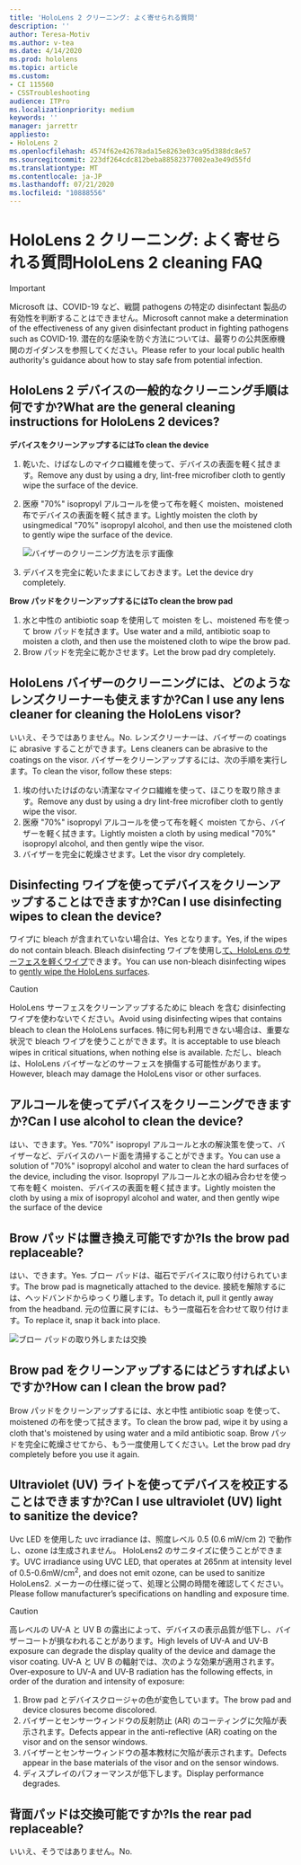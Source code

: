 ```yaml
---
title: 'HoloLens 2 クリーニング: よく寄せられる質問'
description: ''
author: Teresa-Motiv
ms.author: v-tea
ms.date: 4/14/2020
ms.prod: hololens
ms.topic: article
ms.custom:
- CI 115560
- CSSTroubleshooting
audience: ITPro
ms.localizationpriority: medium
keywords: ''
manager: jarrettr
appliesto:
- HoloLens 2
ms.openlocfilehash: 4574f62e42678ada15e8263e03ca95d388dc8e57
ms.sourcegitcommit: 223df264cdc812beba88582377002ea3e49d55fd
ms.translationtype: MT
ms.contentlocale: ja-JP
ms.lasthandoff: 07/21/2020
ms.locfileid: "10888556"
---
```

# <span data-ttu-id="f8569-102">HoloLens 2 クリーニング: よく寄せられる質問</span><span class="sxs-lookup"><span data-stu-id="f8569-102">HoloLens 2 cleaning FAQ</span></span>

> [!IMPORTANT]  
> <span data-ttu-id="f8569-103">Microsoft は、COVID-19 など、戦闘 pathogens の特定の disinfectant 製品の有効性を判断することはできません。</span><span class="sxs-lookup"><span data-stu-id="f8569-103">Microsoft cannot make a determination of the effectiveness of any given disinfectant product in fighting pathogens such as COVID-19.</span></span> <span data-ttu-id="f8569-104">潜在的な感染を防ぐ方法については、最寄りの公共医療機関のガイダンスを参照してください。</span><span class="sxs-lookup"><span data-stu-id="f8569-104">Please refer to your local public health authority's guidance about how to stay safe from potential infection.</span></span>  

## <span data-ttu-id="f8569-105">HoloLens 2 デバイスの一般的なクリーニング手順は何ですか?</span><span class="sxs-lookup"><span data-stu-id="f8569-105">What are the general cleaning instructions for HoloLens 2 devices?</span></span>

**<span data-ttu-id="f8569-106">デバイスをクリーンアップするには</span><span class="sxs-lookup"><span data-stu-id="f8569-106">To clean the device</span></span>**

1. <span data-ttu-id="f8569-107">乾いた、けばなしのマイクロ繊維を使って、デバイスの表面を軽く拭きます。</span><span class="sxs-lookup"><span data-stu-id="f8569-107">Remove any dust by using a dry, lint-free microfiber cloth to gently wipe the surface of the device.</span></span>
1. <span data-ttu-id="f8569-108">医療 "70%" isopropyl アルコールを使って布を軽く moisten、moistened 布でデバイスの表面を軽く拭きます。</span><span class="sxs-lookup"><span data-stu-id="f8569-108">Lightly moisten the cloth by usingmedical "70%" isopropyl alcohol, and then use the moistened cloth to gently wipe the surface of the device.</span></span>

   ![バイザーのクリーニング方法を示す画像](images/hololens-cleaning-visor.png)

1. <span data-ttu-id="f8569-110">デバイスを完全に乾いたままにしておきます。</span><span class="sxs-lookup"><span data-stu-id="f8569-110">Let the device dry completely.</span></span>

**<span data-ttu-id="f8569-111">Brow パッドをクリーンアップするには</span><span class="sxs-lookup"><span data-stu-id="f8569-111">To clean the brow pad</span></span>**

1. <span data-ttu-id="f8569-112">水と中性の antibiotic soap を使用して moisten をし、moistened 布を使って brow パッドを拭きます。</span><span class="sxs-lookup"><span data-stu-id="f8569-112">Use water and a mild, antibiotic soap to moisten a cloth, and then use the moistened cloth to wipe the brow pad.</span></span>
1. <span data-ttu-id="f8569-113">Brow パッドを完全に乾かさせます。</span><span class="sxs-lookup"><span data-stu-id="f8569-113">Let the brow pad dry completely.</span></span>

## <span data-ttu-id="f8569-114">HoloLens バイザーのクリーニングには、どのようなレンズクリーナーも使えますか?</span><span class="sxs-lookup"><span data-stu-id="f8569-114">Can I use any lens cleaner for cleaning the HoloLens visor?</span></span>

<span data-ttu-id="f8569-115">いいえ、そうではありません。</span><span class="sxs-lookup"><span data-stu-id="f8569-115">No.</span></span> <span data-ttu-id="f8569-116">レンズクリーナーは、バイザーの coatings に abrasive することができます。</span><span class="sxs-lookup"><span data-stu-id="f8569-116">Lens cleaners can be abrasive to the coatings on the visor.</span></span> <span data-ttu-id="f8569-117">バイザーをクリーンアップするには、次の手順を実行します。</span><span class="sxs-lookup"><span data-stu-id="f8569-117">To clean the visor, follow these steps:</span></span>  

1. <span data-ttu-id="f8569-118">埃の付いたけばのない清潔なマイクロ繊維を使って、ほこりを取り除きます。</span><span class="sxs-lookup"><span data-stu-id="f8569-118">Remove any dust by using a dry lint-free microfiber cloth to gently wipe the visor.</span></span>
1. <span data-ttu-id="f8569-119">医療 "70%" isopropyl アルコールを使って布を軽く moisten てから、バイザーを軽く拭きます。</span><span class="sxs-lookup"><span data-stu-id="f8569-119">Lightly moisten a cloth by using medical "70%" isopropyl alcohol, and then gently wipe the visor.</span></span>
1. <span data-ttu-id="f8569-120">バイザーを完全に乾燥させます。</span><span class="sxs-lookup"><span data-stu-id="f8569-120">Let the visor dry completely.</span></span>

## <span data-ttu-id="f8569-121">Disinfecting ワイプを使ってデバイスをクリーンアップすることはできますか?</span><span class="sxs-lookup"><span data-stu-id="f8569-121">Can I use disinfecting wipes to clean the device?</span></span>

<span data-ttu-id="f8569-122">ワイプに bleach が含まれていない場合は、Yes となります。</span><span class="sxs-lookup"><span data-stu-id="f8569-122">Yes, if the wipes do not contain bleach.</span></span> <span data-ttu-id="f8569-123">Bleach disinfecting ワイプを使用し[て、HoloLens のサーフェスを軽くワイプ](#what-are-the-general-cleaning-instructions-for-hololens-2-devices)できます。</span><span class="sxs-lookup"><span data-stu-id="f8569-123">You can use non-bleach disinfecting wipes to [gently wipe the HoloLens surfaces](#what-are-the-general-cleaning-instructions-for-hololens-2-devices).</span></span>  

> [!CAUTION]  
> <span data-ttu-id="f8569-124">HoloLens サーフェスをクリーンアップするために bleach を含む disinfecting ワイプを使わないでください。</span><span class="sxs-lookup"><span data-stu-id="f8569-124">Avoid using disinfecting wipes that contains bleach to clean the HoloLens surfaces.</span></span> <span data-ttu-id="f8569-125">特に何も利用できない場合は、重要な状況で bleach ワイプを使うことができます。</span><span class="sxs-lookup"><span data-stu-id="f8569-125">It is acceptable to use bleach wipes in critical situations, when nothing else is available.</span></span> <span data-ttu-id="f8569-126">ただし、bleach は、HoloLens バイザーなどのサーフェスを損傷する可能性があります。</span><span class="sxs-lookup"><span data-stu-id="f8569-126">However, bleach may damage the HoloLens visor or other surfaces.</span></span>

## <span data-ttu-id="f8569-127">アルコールを使ってデバイスをクリーニングできますか?</span><span class="sxs-lookup"><span data-stu-id="f8569-127">Can I use alcohol to clean the device?</span></span>

<span data-ttu-id="f8569-128">はい、できます。</span><span class="sxs-lookup"><span data-stu-id="f8569-128">Yes.</span></span> <span data-ttu-id="f8569-129">"70%" isopropyl アルコールと水の解決策を使って、バイザーなど、デバイスのハード面を清掃することができます。</span><span class="sxs-lookup"><span data-stu-id="f8569-129">You can use a solution of "70%" isopropyl alcohol and water to clean the hard surfaces of the device, including the visor.</span></span> <span data-ttu-id="f8569-130">Isopropyl アルコールと水の組み合わせを使って布を軽く moisten、デバイスの表面を軽く拭きます。</span><span class="sxs-lookup"><span data-stu-id="f8569-130">Lightly moisten the cloth by using a mix of isopropyl alcohol and water, and then gently wipe the surface of the device</span></span>

## <span data-ttu-id="f8569-131">Brow パッドは置き換え可能ですか?</span><span class="sxs-lookup"><span data-stu-id="f8569-131">Is the brow pad replaceable?</span></span>

<span data-ttu-id="f8569-132">はい、できます。</span><span class="sxs-lookup"><span data-stu-id="f8569-132">Yes.</span></span> <span data-ttu-id="f8569-133">ブロー パッドは、磁石でデバイスに取り付けられています。</span><span class="sxs-lookup"><span data-stu-id="f8569-133">The brow pad is magnetically attached to the device.</span></span> <span data-ttu-id="f8569-134">接続を解除するには、ヘッドバンドからゆっくり離します。</span><span class="sxs-lookup"><span data-stu-id="f8569-134">To detach it, pull it gently away from the headband.</span></span> <span data-ttu-id="f8569-135">元の位置に戻すには、もう一度磁石を合わせて取り付けます。</span><span class="sxs-lookup"><span data-stu-id="f8569-135">To replace it, snap it back into place.</span></span>

![ブロー パッドの取り外しまたは交換](images/hololens2-remove-browpad.png)

## <span data-ttu-id="f8569-137">Brow pad をクリーンアップするにはどうすればよいですか?</span><span class="sxs-lookup"><span data-stu-id="f8569-137">How can I clean the brow pad?</span></span>

<span data-ttu-id="f8569-138">Brow パッドをクリーンアップするには、水と中性 antibiotic soap を使って、moistened の布を使って拭きます。</span><span class="sxs-lookup"><span data-stu-id="f8569-138">To clean the brow pad, wipe it by using a cloth that's moistened by using water and a mild antibiotic soap.</span></span> <span data-ttu-id="f8569-139">Brow パッドを完全に乾燥させてから、もう一度使用してください。</span><span class="sxs-lookup"><span data-stu-id="f8569-139">Let the brow pad dry completely before you use it again.</span></span>

## <span data-ttu-id="f8569-140">Ultraviolet (UV) ライトを使ってデバイスを校正することはできますか?</span><span class="sxs-lookup"><span data-stu-id="f8569-140">Can I use ultraviolet (UV) light to sanitize the device?</span></span>

<span data-ttu-id="f8569-141">Uvc LED を使用した uvc irradiance は、照度レベル 0.5 (0.6 mW/cm 2) で動作 <sup> </sup> し、ozone は生成されません。 HoloLens2 のサニタイズに使うことができます。</span><span class="sxs-lookup"><span data-stu-id="f8569-141">UVC irradiance using UVC LED, that operates at 265nm at intensity level of 0.5-0.6mW/cm<sup>2</sup>, and does not emit ozone, can be used to sanitize HoloLens2.</span></span> <span data-ttu-id="f8569-142">メーカーの仕様に従って、処理と公開の時間を確認してください。</span><span class="sxs-lookup"><span data-stu-id="f8569-142">Please follow manufacturer’s specifications on handling and exposure time.</span></span>

> [!CAUTION]  
> <span data-ttu-id="f8569-143">高レベルの UV-A と UV B の露出によって、デバイスの表示品質が低下し、バイザーコートが損なわれることがあります。</span><span class="sxs-lookup"><span data-stu-id="f8569-143">High levels of UV-A and UV-B exposure can degrade the display quality of the device and damage the visor coating.</span></span> <span data-ttu-id="f8569-144">UV-A と UV B の輻射では、次のような効果が適用されます。</span><span class="sxs-lookup"><span data-stu-id="f8569-144">Over-exposure to UV-A and UV-B radiation has the following effects, in order of the duration and intensity of exposure:</span></span>
>  
> 1. <span data-ttu-id="f8569-145">Brow pad とデバイスクロージャの色が変色しています。</span><span class="sxs-lookup"><span data-stu-id="f8569-145">The brow pad and device closures become discolored.</span></span>
> 1. <span data-ttu-id="f8569-146">バイザーとセンサーウィンドウの反射防止 (AR) のコーティングに欠陥が表示されます。</span><span class="sxs-lookup"><span data-stu-id="f8569-146">Defects appear in the anti-reflective (AR) coating on the visor and on the sensor windows.</span></span>
> 1. <span data-ttu-id="f8569-147">バイザーとセンサーウィンドウの基本教材に欠陥が表示されます。</span><span class="sxs-lookup"><span data-stu-id="f8569-147">Defects appear in the base materials of the visor and on the sensor windows.</span></span>
> 1. <span data-ttu-id="f8569-148">ディスプレイのパフォーマンスが低下します。</span><span class="sxs-lookup"><span data-stu-id="f8569-148">Display performance degrades.</span></span>

## <span data-ttu-id="f8569-149">背面パッドは交換可能ですか?</span><span class="sxs-lookup"><span data-stu-id="f8569-149">Is the rear pad replaceable?</span></span>

<span data-ttu-id="f8569-150">いいえ、そうではありません。</span><span class="sxs-lookup"><span data-stu-id="f8569-150">No.</span></span>
